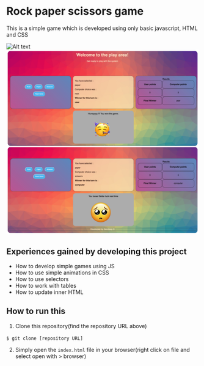 # Rock paper scissors game 
This is a simple game which is developed using only basic javascript, HTML and CSS

![Alt text](./resources/images/Rock_paper_scissors_1.jpg?raw=true "Rock_paper_scissors_1")
![Alt text](./resources/images/Rock_paper_scissors_2.jpg?raw=true "Rock_paper_scissors_2")

## Experiences gained by developing this project 
  - How to develop simple games using JS
  - How to use simple animations in CSS
  - How to use selectors 
  - How to work with tables 
  - How to update inner HTML 

## How to run this 
1. Clone this repository(find the repository URL above)
  
  `$ git clone [repository URL]`

2. Simply open the `index.html` file in your browser(right click on file and select open with > browser)

